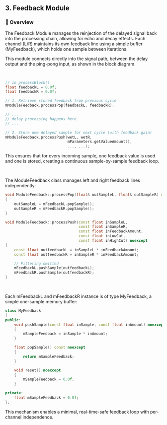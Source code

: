 ## 3. Feedback Module

### 🔷 Overview
The Feedback Module manages the reinjection of the delayed signal back into the processing chain, allowing for echo and decay effects.
Each channel (L/R) maintains its own feedback line using a simple buffer (MyFeedback), which holds one sample between iterations.

This module connects directly into the signal path, between the delay output and the ping-pong input, as shown in the block diagram.

<br>

~~~cpp
// in processBlock()
float feedbackL = 0.0f;
float feedbackR = 0.0f;

// 1. Retrieve stored feedback from previous cycle
mModuleFeedback.processPop(feedbackL, feedbackR);

// ...
// delay processing happens here
// ...

// 2. Store new delayed sample for next cycle (with feedback gain)
mModuleFeedback.processPush(wetL, wetR,
                            mParameters.getValueAmount(),
                            ..., ...);
~~~
This ensures that for every incoming sample, one feedback value is used and one is stored, creating a continuous sample-by-sample feedback loop.

<br>

The ModuleFeedback class manages left and right feedback lines independently:
~~~cpp
void ModuleFeedback::processPop(float& outSampleL, float& outSampleR) const noexcept
{
    outSampleL = mFeedbackL.popSample();
    outSampleR = mFeedbackR.popSample();
}

void ModuleFeedback::processPush(const float inSampleL,
                                 const float inSampleR,
                                 const float inFeedbackAmount,
                                 const float inLowCut,
                                 const float inHighCut) noexcept
{
    const float outfeedbackL = inSampleL * inFeedbackAmount;
    const float outfeedbackR = inSampleR * inFeedbackAmount;

    // Filtering omitted
    mFeedbackL.pushSample(outfeedbackL);
    mFeedbackR.pushSample(outfeedbackR);
}
~~~

<br>

Each mFeedbackL and mFeedbackR instance is of type MyFeedback, a simple one-sample memory buffer:
~~~cpp
class MyFeedback
{
public:
    void pushSample(const float inSample, const float inAmount) noexcept
    {
        mSampleFeedback = inSample * inAmount;
    }

    float popSample() const noexcept
    {
        return mSampleFeedback;
    }

    void reset() noexcept
    {
        mSampleFeedback = 0.0f;
    }

private:
    float mSampleFeedback = 0.0f;
};
~~~
This mechanism enables a minimal, real-time-safe feedback loop with per-channel independence.
